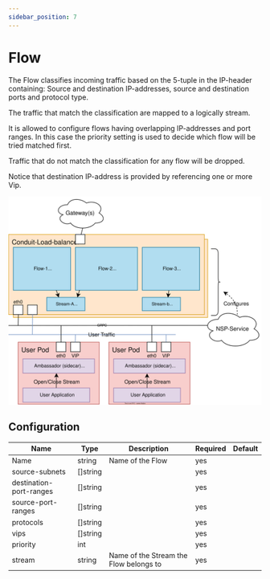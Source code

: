 ```yaml
---
sidebar_position: 7
---
```


# Flow

The Flow classifies incoming traffic based on the 5-tuple in the IP-header containing: Source and destination IP-addresses, source and destination ports and protocol type.

The traffic that match the classification are mapped to a logically stream.

It is allowed to configure flows having overlapping IP-addresses and port ranges. In this case the priority setting is used to decide which flow will be tried matched first. 

Traffic that do not match the classification for any flow will be dropped.

Notice that destination IP-address is provided by referencing one or more Vip.

![Overview-Stream-Flow](../resources/Overview-Stream-Flow.svg)

## Configuration

Name | Type | Description | Required | Default
--- | --- | --- | --- | ---
Name | string | Name of the Flow | yes |
source-subnets | []string |  | yes | 
destination-port-ranges | []string |  | yes | 
source-port-ranges | []string |  | yes | 
protocols | []string |  | yes | 
vips | []string |  | yes | 
priority | int |  | yes | 
stream | string | Name of the Stream the Flow belongs to | yes | 
